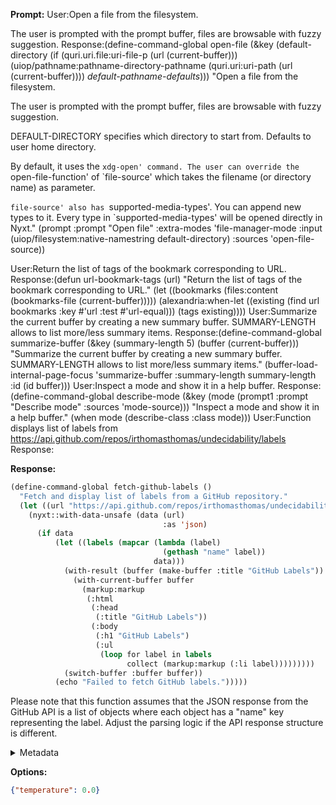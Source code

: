 **Prompt:**
User:Open a file from the filesystem.

The user is prompted with the prompt buffer, files are browsable with
fuzzy suggestion.
Response:(define-command-global open-file
(&key
 (default-directory
  (if (quri.uri.file:uri-file-p (url (current-buffer)))
      (uiop/pathname:pathname-directory-pathname
       (quri.uri:uri-path (url (current-buffer))))
      *default-pathname-defaults*)))
"Open a file from the filesystem.

The user is prompted with the prompt buffer, files are browsable with
fuzzy suggestion.

DEFAULT-DIRECTORY specifies which directory to start from. Defaults to user home
directory.

By default, it uses the `xdg-open' command. The user can override the
`open-file-function' of `file-source' which takes the filename (or
directory name) as parameter.

`file-source' also has `supported-media-types'. You can append new types to
it. Every type in `supported-media-types' will be opened directly in Nyxt."
(prompt :prompt "Open file" :extra-modes 'file-manager-mode :input
        (uiop/filesystem:native-namestring default-directory) :sources
        'open-file-source))

User:Return the list of tags of the bookmark corresponding to URL.
Response:(defun url-bookmark-tags (url)
"Return the list of tags of the bookmark corresponding to URL."
(let ((bookmarks (files:content (bookmarks-file (current-buffer)))))
(alexandria:when-let ((existing
                       (find url bookmarks :key #'url :test #'url-equal)))
  (tags existing))))
User:Summarize the current buffer by creating a new summary buffer.
SUMMARY-LENGTH allows to list more/less summary items.
Response:(define-command-global summarize-buffer
(&key (summary-length 5) (buffer (current-buffer)))
"Summarize the current buffer by creating a new summary buffer.
SUMMARY-LENGTH allows to list more/less summary items."
(buffer-load-internal-page-focus 'summarize-buffer :summary-length
                                summary-length :id (id buffer)))
User:Inspect a mode and show it in a help buffer.
Response:(define-command-global describe-mode
(&key (mode (prompt1 :prompt "Describe mode" :sources 'mode-source)))
"Inspect a mode and show it in a help buffer."
(when mode (describe-class :class mode)))
User:Function displays list of labels from https://api.github.com/repos/irthomasthomas/undecidability/labels 
Response:


**Response:**
```lisp
(define-command-global fetch-github-labels ()
  "Fetch and display list of labels from a GitHub repository."
  (let ((url "https://api.github.com/repos/irthomasthomas/undecidability/labels"))
    (nyxt::with-data-unsafe (data (url)
                                  :as 'json)
      (if data
          (let ((labels (mapcar (lambda (label)
                                  (gethash "name" label))
                                data)))
            (with-result (buffer (make-buffer :title "GitHub Labels"))
              (with-current-buffer buffer
                (markup:markup
                 (:html
                  (:head
                   (:title "GitHub Labels"))
                  (:body
                   (:h1 "GitHub Labels")
                   (:ul
                    (loop for label in labels
                          collect (markup:markup (:li label)))))))))
            (switch-buffer :buffer buffer))
          (echo "Failed to fetch GitHub labels.")))))
```

Please note that this function assumes that the JSON response from the GitHub API is a list of objects where each object has a "name" key representing the label. Adjust the parsing logic if the API response structure is different.

<details><summary>Metadata</summary>

- Duration: 17992 ms
- Datetime: 2023-11-28T15:23:09.202181
- Model: gpt-4-1106-preview

</details>

**Options:**
```json
{"temperature": 0.0}
```

